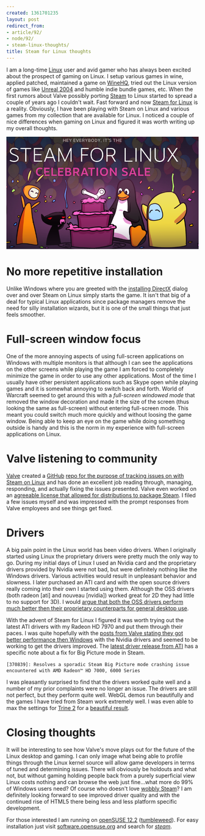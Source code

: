 ```yaml
---
created: 1361701235
layout: post
redirect_from:
- article/92/
- node/92/
- steam-linux-thoughts/
title: Steam for Linux thoughts
---
```

I am a long-time [Linux](http://kernel.org/) user and avid gamer who has always been excited about the prospect of gaming on Linux. I setup various games in wine, applied patched, maintained a game on [WineHQ](http://winehq.org), tried out the Linux version of games like [Unreal 2004](http://en.wikipedia.org/wiki/Unreal_Tournament_2004) and humble indie bundle games, etc. When the first rumors about Valve possibly porting [Steam](http://steampowered.com/) to Linux started to spread a couple of years ago I couldn't wait. Fast forward and now [Steam for Linux](http://store.steampowered.com/news/9289/) is a reality. Obviously, I have been playing with Steam on Linux and various games from my collection that are available for Linux. I noticed a couple of nice differences when gaming on Linux and figured it was worth writing up my overall thoughts.

![Steam for Linux](/files/steam-for-linux-celebration-sale.png)

# No more repetitive installation

Unlike Windows where you are greeted with the [installing DirectX](http://www.reddit.com/r/Steam/comments/18ns10/why_does_steam_always_do_this_when_i_first_play_a/) dialog over and over Steam on Linux simply starts the game. It isn't that big of a deal for typical Linux applications since package managers remove the need for silly installation wizards, but it is one of the small things that just feels smoother.

# Full-screen window focus

One of the more annoying aspects of using full-screen applications on Windows with multiple monitors is that although I can see the applications on the other screens while playing the game I am forced to completely minimize the game in order to use any other applications. Most of the time I usually have other persistent applications such as Skype open while playing games and it is somewhat annoying to switch back and forth. World of Warcraft seemed to get around this with a _full-screen windowed mode_ that removed the window decoration and made it the size of the screen (thus looking the same as full-screen) without entering full-screen mode. This meant you could switch much more quickly and without loosing the game window. Being able to keep an eye on the game while doing something outside is handy and this is the norm in my experience with full-screen applications on Linux.

# Valve listening to community

[Valve](http://www.valvesoftware.com/) created a [GitHub](http://github.com/) [repo for the purpose of tracking issues on with Steam on Linux](https://github.com/ValveSoftware/steam-for-linux) and has done an excellent job reading through, managing, responding, and actually fixing the issues presented. Valve even worked on an [agreeable license that allowed for distributions to package Steam](https://github.com/ValveSoftware/steam-for-linux/issues/66). I filed a few issues myself and was impressed with the prompt responses from Valve employees and see things get fixed.

# Drivers

A big pain point in the Linux world has been video drivers. When I originally started using Linux the proprietary drivers were pretty much the only way to go. During my initial days of Linux I used an Nvidia card and the proprietary drivers provided by Nvidia were not bad, but were definitely nothing like the Windows drivers. Various activities would result in unpleasant behavior and slowness. I later purchased an ATI card and with the open source drivers really coming into their own I started using them. Although the OSS drivers (both radeon [ati] and nouveau [nvidia]) worked great for 2D they had little to no support for 3D). I would [argue that both the OSS drivers perform much better then their proprietary counterparts for general desktop use](http://www.reddit.com/r/linux/comments/fg06w/amd_vs_nvidia_drivers_for_linux/).

With the advent of Steam for Linux I figured it was worth trying out the latest ATI drivers with my Radeon HD 7970 and put them through their paces. I was quite hopefully with the [posts from Valve stating they got better performance then Windows](http://blogs.valvesoftware.com/linux/faster-zombies/) with the Nvidia drivers and seemed to be working to get the drivers improved. The [latest driver release from ATI](http://support.amd.com/us/kbarticles/Pages/RN_LN_CAT13-2_Beta.aspx) has a specific note about a fix for Big Picture mode in Steam.

    [370839]: Resolves a sporadic Steam Big Picture mode crashing issue encountered with AMD Radeon™ HD 7000, 6000 Series

I was pleasantly surprised to find that the drivers worked quite well and a number of my prior complaints were no longer an issue. The drivers are still not perfect, but they perform quite well. WebGL demos run beautifully and the games I have tried from Steam work extremely well. I was even able to max the settings for [Trine 2](http://trine2.com/site/) for a [beautiful result](http://steamcommunity.com/sharedfiles/filedetails/?id=127030021).

# Closing thoughts

It will be interesting to see how Valve's move plays out for the future of the Linux desktop and gaming. I can only image what being able to profile things through the Linux kernel source will allow game developers in terms of tuned and determining issues. There will obviously be holdouts and what not, but without gaming holding people back from a purely superficial view Linux costs nothing and can browse the web just fine...what more do 99% of Windows users need? Of course who doesn't love [wobbly Steam](/files/steam-wobble.png)? I am definitely looking forward to see improved driver quality and with the continued rise of HTML5 there being less and less platform specific development.

For those interested I am running on [openSUSE 12.2](https://www.opensuse.org/en/) ([tumbleweed](https://en.opensuse.org/Portal:Tumbleweed)). For easy installation just visit [software.opensuse.org](http://software.opensuse.org/) and search for [_steam_](http://software.opensuse.org/package/steam).
